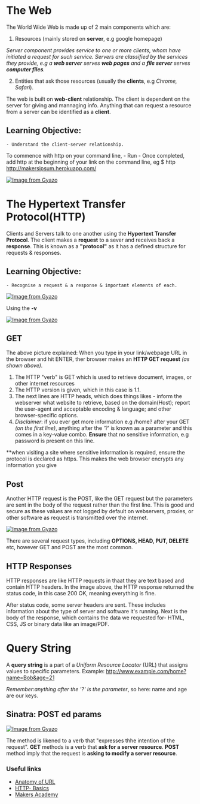 # The Web

The World Wide Web is made up of 2 main components which are:
1. Resources (mainly stored on **server**, e.g google homepage)

_Server component provides service to one or more clients, whom have initiated a request for such service. Servers are classified by the services they provide, e.g a **web server** serves **web pages** and a **file server**  serves **computer files**._

2. Entities that ask those resources (usually the **clients**, e.g _Chrome, Safari_).

The web is built on **web-client** relationship. The client is dependent on the server for giving and mannaging info. Anything that can request a resource from a server can be identified as a **client**.

## Learning Objective:
    - Understand the client-server relationship.

To commence with http on your command line, 
    - Run <brew install httpie>
    - Once completed, add http at the beginning of your link on the command line, eg $ http http://makersipsum.herokuapp.com/

[![Image from Gyazo](https://i.gyazo.com/b249a461eec97f5d038c0a29ed335ba3.png)](https://gyazo.com/b249a461eec97f5d038c0a29ed335ba3)

# The Hypertext Transfer Protocol(HTTP)

Clients and Servers talk to one another using the **Hypertext Transfer Protocol**. The client makes a **request** to a sever and receives back a **response**. This is known as a **"protocol"**  as it has a defined structure for requests & responses.

## Learning Objective:
    - Recognise a request & a response & important elements of each.

   [![Image from Gyazo](https://i.gyazo.com/a46aa94e69ddb461f5594b51e052a328.png)](https://gyazo.com/a46aa94e69ddb461f5594b51e052a328)

   Using the **-v**

   [![Image from Gyazo](https://i.gyazo.com/60d340cf2e7c59d58887ae3fbe6661a9.png)](https://gyazo.com/60d340cf2e7c59d58887ae3fbe6661a9)

## GET
   The above picture explained: When you type in your link/webpage URL in the browser and hit ENTER, ther browser makes an **HTTP GET request** _(as shown above)._ 

   1. The HTTP "verb" is GET which is used to retrieve document, images, or other internet resources
   2. The HTTP version is given, which in this case is 1.1.
   3. The next lines are HTTP heads, which does things likes - inform the webserver what website to retrieve, based on the domain(Host); report the user-agent and acceptable encoding & language; and other browser-specific options.
   4. _Disclaimer_: if you ever get more information e.g /home? after your GET _(on the first line)_, anything after the '?' is known as a parameter and this comes in a key-value combo. **Ensure** that no sensitive information, e.g password is present on this line.

   **when visiting a site where sensitive information is required, ensure the protocol is declared as https. This makes the web browser encrypts any information you give

## Post
Another HTTP request is the POST, like the GET request but the parameters are sent in the body of the request rather than the first line. This is good and secure as these values are not logged by default on webservers, proxies, or other software as request is transmitted over the internet.

[![Image from Gyazo](https://i.gyazo.com/df38b60f5d6604e52390df5e3d93f784.png)](https://gyazo.com/df38b60f5d6604e52390df5e3d93f784)


There are several request types, including **OPTIONS, HEAD, PUT, DELETE** etc, however GET and POST are the most common.

## HTTP Responses
HTTP responses are like HTTP requests in thaat they are text based and contain HTTP headers. In the image above, the HTTP response returned the status code, in this case 200 OK, meaning everything is fine. 

After status code, some server headers are sent. These includes information about the type of server and software it's running. Next is the body of the response, which contains the data we requested for- HTML, CSS, JS or binary data like an image/PDF.

# Query String
A **query string** is a part of a _Uniform Resource Locator_ (URL) that assigns values to specific parameters.
Example:
<http://www.example.com/home?name=Bob&age=21>

_Remember:anything after the '?' is the parameter_, so here: name and age are our keys.

## Sinatra: POST ed params

[![Image from Gyazo](https://i.gyazo.com/5c756d6dafb7591a4c20c5829fe47df0.png)](https://gyazo.com/5c756d6dafb7591a4c20c5829fe47df0)

The method is likened to a verb that "expresses thhe intention of the request". **GET** methods is a verb that **ask for a server resource**. **POST** method imply that the request is **asking to modify a server resource**.


### Useful links
- [Anatomy of URL](https://doepud.co.uk/blog/anatomy-of-a-url)
- [HTTP- Basics](http://learn.onemonth.com/understanding-http-basics/)
- [Makers Academy](https://github.com/makersacademy/course/blob/master/intro_to_the_web/sinatra_posted_params.md)
